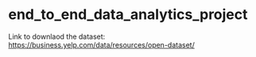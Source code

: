 # end_to_end_data_analytics_project
Link to downlaod the dataset: https://business.yelp.com/data/resources/open-dataset/
